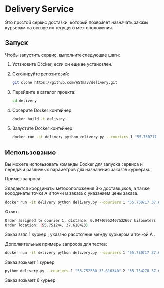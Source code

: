 # Delivery Service

Это простой сервис доставки, который позволяет назначать заказы курьерам на основе их текущего местоположения.

## Запуск

Чтобы запустить сервис, выполните следующие шаги:

1. Установите Docker, если он еще не установлен.
2. Склонируйте репозиторий:

    ```bash
    git clone https://github.com/AStmav/delivery.git
    ```

3. Перейдите в каталог проекта:

    ```bash
    cd delivery
    ```

4. Соберите Docker контейнер:

    ```bash
    docker build -t delivery .
    ```

5. Запустите Docker контейнер:

    ```bash
    docker run -it delivery python delivery.py --couriers 1 "55.750717 37.617660" 2 "55.754535 37.621625" 3 "55.752231 37.620697" --order 55.751244 37.618423 55.753930 37.620795 7
    ```

## Использование

Вы можете использовать команды Docker для запуска сервиса и передачи различных параметров для назначения заказов курьерам.

Пример запроса:

Здадаются координаты метосоположения  3-х доставщиков, а также координаты точки А и точки B  заказа с указанием цены заказа. 

```bash
docker run -it delivery python delivery.py --couriers 1 "55.750717 37.617660" 2 "55.754535 37.621625" 3 "55.752231 37.620697" --order 55.751244 37.618423 55.753930 37.620795 7
```
Ответ:

```bash
Order assigned to courier 1, distance: 0.04706952407522667 kilometers
Order location: (55.751244, 37.618423)
```
Заказ взял 1 курьер , указано расстояние между курьером и точкой A .


Дополнительные примеры запросов для тестов:

```bash
docker run -it delivery python delivery.py --couriers 1 "55.750717 37.617660" 2 "55.754535 37.621625" 3 "55.752231 37.620697" 4 "55.760123 37.611234" 5 "55.758976 37.623456" 6 "55.756789 37.619876" 7 "55.754321 37.618765" 8 "55.752543 37.624567" 9 "55.750987 37.622345" 10 "55.751234 37.620987" --order 55.751244 37.618423 55.753930 37.620795 7
```
Заказ возьмет 1 курьер

```bash
python delivery.py --couriers 1 "55.752530 37.616340" 2 "55.754278 37.620101" 3 "55.751975 37.622312" 4 "55.752836 37.617899" 5 "55.753908 37.619821" 6 "55.750925 37.618444" 7 "55.751240 37.620453" --order 55.751244 37.618423 55.753930 37.620795 7
```
Заказ возьмет 6 курьер







